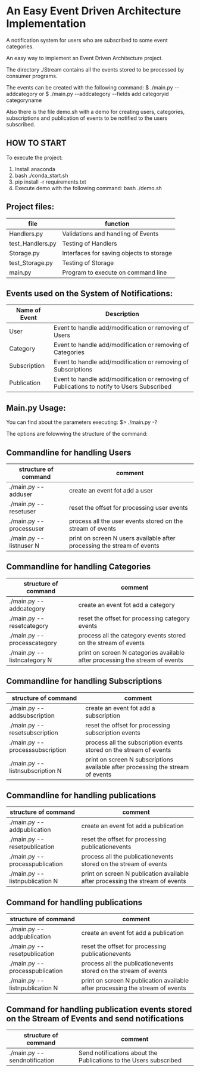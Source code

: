 # An Easy Event Driven Architecture Implementation
A notification system for users who are subscribed to some event categories.

An easy way to implement an Event Driven Architecture project.

The directory ./Stream contains all the events stored to be processed by consumer programs.

The events can be created with the following command:
$  ./main.py --addcategory 
 or
$  ./main.py --addcategory --fields add categoryid categoryname

Also there is the file demo.sh with a demo for creating users, categories, subscriptions and publication of events to be notified to the users subscribed.


## HOW TO START

To execute the project:
1) Install anaconda
2) bash ./conda_start.sh
3) pip install -r requirements.txt
4) Execute demo with the following command: bash ./demo.sh

## Project files:

|    file        |           function                      |
|----------------|-----------------------------------------|
|Handlers.py     | Validations and handling of Events      |
|test_Handlers.py| Testing of Handlers                     |
|Storage.py      | Interfaces for saving objects to storage|
|test_Storage.py | Testing of Storage                      |
|main.py         | Program to execute on command line      |

## Events used on the System of Notifications:

| Name of Event | Description                                                                                |
|---------------|--------------------------------------------------------------------------------------------|
| User          | Event to handle add/modification or removing of Users                                      |
| Category      | Event to handle add/modification or removing of Categories                                 |
| Subscription  | Event to handle add/modification or removing of Subscriptions                              |
| Publication   | Event to handle add/modification or removing of Publications to notify to Users Subscribed |



## Main.py Usage:

You can find about the parameters executing:
$> ./main.py -?

The options are folowwing the structure of the command:

## Commandline for handling Users

| structure of command       |      comment                                                            |
|----------------------------|-------------------------------------------------------------------------|
| ./main.py --adduser        | create an event fot add a user                                          |
| ./main.py --resetuser      | reset the offset for processing user events                             |
| ./main.py --processuser    | process all the user events stored on the stream of events              |
| ./main.py --listnuser  N   | print on screen N users available after processing the stream of events |

## Commandline for handling Categories

| structure of command           |      comment                                                                 |
|--------------------------------|------------------------------------------------------------------------------|
| ./main.py --addcategory        | create an event fot add a category                                           |
| ./main.py --resetcategory      | reset the offset for processing category events                              |
| ./main.py --processcategory    | process all the category events stored on the stream of events               |
| ./main.py --listncategory  N   | print on screen N categories available after processing the stream of events |


## Commandline for handling Subscriptions

| structure of command               |      comment                                                                    |
|------------------------------------|---------------------------------------------------------------------------------|
| ./main.py --addsubscription        | create an event fot add a subscription                                          |
| ./main.py --resetsubscription      | reset the offset for processing subscription events                             |
| ./main.py --processsubscription    | process all the subscription events stored on the stream of events              |
| ./main.py --listnsubscription  N   | print on screen N subscriptions available after processing the stream of events |


## Commandline for handling publications

| structure of command               |      comment                                                                    |
|------------------------------------|---------------------------------------------------------------------------------|
| ./main.py --addpublication         | create an event fot add a publication                                           |
| ./main.py --resetpublication       | reset the offset for processing publicationevents                               |
| ./main.py --processpublication     | process all the publicationevents stored on the stream of events                |
| ./main.py --listnpublication N     | print on screen N publication available after processing the stream of events   |



## Command for handling publications

| structure of command               |      comment                                                                    |
|------------------------------------|---------------------------------------------------------------------------------|
| ./main.py --addpublication         | create an event fot add a publication                                           |
| ./main.py --resetpublication       | reset the offset for processing publicationevents                               |
| ./main.py --processpublication     | process all the publicationevents stored on the stream of events                |
| ./main.py --listnpublication N     | print on screen N publication available after processing the stream of events   |


## Command for handling publication events stored on the Stream of Events and send notifications

| structure of command               |      comment                                                                    |
|------------------------------------|---------------------------------------------------------------------------------|
| ./main.py --sendnotification       | Send notifications about the Publications to the Users subscribed               |

